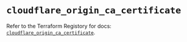 # `cloudflare_origin_ca_certificate`

Refer to the Terraform Registory for docs: [`cloudflare_origin_ca_certificate`](https://www.terraform.io/docs/providers/cloudflare/r/origin_ca_certificate).
